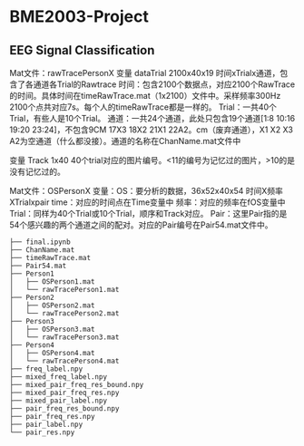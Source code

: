 # BME2003-Project

## EEG Signal Classification

Mat文件：rawTracePersonX
变量 dataTrial 2100x40x19 时间xTrialx通道，包含了各通道各Trial的Rawtrace
	时间：包含2100个数据点，对应2100个RawTrace的时间。具体时间在timeRawTrace.mat（1x2100）文件中。采样频率300Hz 2100个点共对应7s。每个人的timeRawTrace都是一样的。
	Trial：一共40个Trial，有些人是10个Trial。
	通道：一共24个通道，此处只包含19个通道[1:8 10:16 19:20 23:24]，不包含9CM 17X3 18X2 21X1 22A2。cm（废弃通道），X1 X2 X3 A2为空通道（什么都没接）。通道的名称在ChanName.mat文件中

变量 Track 1x40 
	40个trial对应的图片编号。<11的编号为记忆过的图片，>10的是没有记忆过的。

Mat文件：OSPersonX
变量：OS：要分析的数据，36x52x40x54 时间X频率XTrialxpair
	time：对应的时间点在Time变量中
	频率：对应的频率在fOS变量中
	Trial：同样为40个Trial或10个Trial，顺序和Track对应。
	Pair：这里Pair指的是54个感兴趣的两个通道之间的配对。对应的Pair编号在Pair54.mat文件中。
	

```
├── final.ipynb
├── ChanName.mat
├── timeRawTrace.mat
├── Pair54.mat
├── Person1
│   ├── OSPerson1.mat
│   └── rawTracePerson1.mat
├── Person2
│   ├── OSPerson2.mat
│   └── rawTracePerson2.mat
├── Person3
│   ├── OSPerson3.mat
│   └── rawTracePerson3.mat
├── Person4
│   ├── OSPerson4.mat
│   └── rawTracePerson4.mat
├── freq_label.npy
├── mixed_freq_label.npy
├── mixed_pair_freq_res_bound.npy
├── mixed_pair_freq_res.npy
├── mixed_pair_label.npy
├── pair_freq_res_bound.npy
├── pair_freq_res.npy
├── pair_label.npy
└── pair_res.npy
```